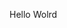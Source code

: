 Hello Wolrd






























































































































































































































































































































































































































































































































































































































































































































































































































































































































































































































































































































































































































































































































































































































































































































































































































































































































































































































































































